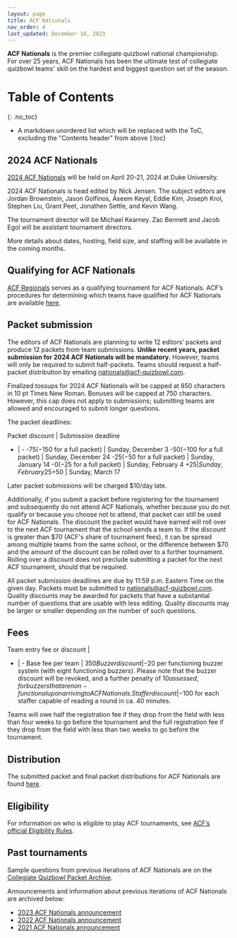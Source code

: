 ```yaml
---
layout: page
title: ACF Nationals
nav_order: 4
last_updated: December 18, 2023
---
```


**ACF Nationals** is the premier collegiate quizbowl national championship. For over 25 years, ACF Nationals has been the ultimate test of collegiate quizbowl teams' skill on the hardest and biggest question set of the season.

# Table of Contents
{: .no_toc}
* A markdown unordered list which will be replaced with the ToC, excluding the "Contents header" from above
{:toc}

## 2024 ACF Nationals
[2024 ACF Nationals](https://hsquizbowl.org/forums/viewtopic.php?t=27315) will be held on April 20-21, 2024 at Duke University.

2024 ACF Nationals is head edited by Nick Jensen. The subject editors are Jordan Brownstein, Jason Golfinos, Aseem Keyal, Eddie Kim, Joseph Krol, Stephen Liu, Grant Peet, Jonathen Settle, and Kevin Wang.

The tournament director will be Michael Kearney. Zac Bennett and Jacob Egol will be assistant tournament directors.

More details about dates, hosting, field size, and staffing will be available in the coming months.

## Qualifying for ACF Nationals
[ACF Regionals](/regionals) serves as a qualifying tournament for ACF Nationals. ACF’s procedures for determining which teams have qualified for ACF Nationals are available [here](/nationals-qualification).

<!-- ### Qualification changes for 2022 -->
<!-- In 2022, ACF will allow online ACF Regionals sites to operate as full qualifiers for 2022 ACF Nationals, functioning identically to in-person sites. Winners of online sites and winners of the undergraduate championship at online sites (presuming at least four total undergraduate teams from at least two total schools are present) will earn automatic qualification to ACF Nationals, with all other participating teams being entered into the A-value list for at-large qualification. -->

<!-- Players at online ACF Regionals sites will be required to follow ACF's new [integrity policy for online play](https://docs.google.com/document/d/1W8uR9u6WDe-A3H2aqHTLkaVQvivprgfsICYt1G6C8Rs/edit). -->
<!-- todo: make that doc into static page, under /policies/ -->

## Packet submission
The editors of ACF Nationals are planning to write 12 editors’ packets and produce 12 packets from team submissions. **Unlike recent years, packet submission for 2024 ACF Nationals will be mandatory.** However, teams will only be required to submit half-packets. Teams should request a half-packet distribution by emailing [nationals@acf-quizbowl.com](mailto:nationals@acf-quizbowl.com).

Finalized tossups for 2024 ACF Nationals will be capped at 850 characters in 10 pt Times New Roman. Bonuses will be capped at 750 characters. However, this cap does not apply to submissions; submitting teams are allowed and encouraged to submit longer questions.

The packet deadlines:

Packet discount | Submission deadline
- | -
-$75 (-$150 for a full packet) | Sunday, December 3
-$50 (-$100 for a full packet) | Sunday, December 24
-$25 (-$50 for a full packet) | Sunday, January 14
-$0 (-$25 for a full packet)  | Sunday, February 4
+$25  | Sunday, February 25
+$50  | Sunday, March 17

Later packet submissions will be charged $10/day late.

Additionally, if you submit a packet before registering for the tournament and subsequently do not attend ACF Nationals, whether because you do not qualify or because you choose not to attend, that packet can still be used for ACF Nationals. The discount the packet would have earned will roll over to the next ACF tournament that the school sends a team to. If the discount is greater than $70 (ACF's share of tournament fees), it can be spread among multiple teams from the same school, or the difference between $70 and the amount of the discount can be rolled over to a further tournament. Rolling over a discount does not preclude submitting a packet for the next ACF tournament, should that be required.

All packet submission deadlines are due by 11:59 p.m. Eastern Time on the given day. Packets must be submitted to [nationals@acf-quizbowl.com](mailto:nationals@acf-quizbowl.com). Quality discounts may be awarded for packets that have a substantial number of questions that are usable with less editing. Quality discounts may be larger or smaller depending on the number of such questions.

## Fees

Team entry fee or discount         |
- | -
Base fee per team                  | $350
Buzzer discount                    | -$20 per functioning buzzer system (with eight functioning buzzers). Please note that the buzzer discount will be revoked, and a further penalty of $10 assessed, for buzzers that are non-functional upon arriving to ACF Nationals.
Staffer discount                   | -$100 for each staffer capable of reading a round in ca. 40 minutes.

Teams will owe half the registration fee if they drop from the field with less than four weeks to go before the tournament and the full registration fee if they drop from the field with less than two weeks to go before the tournament.

## Distribution
The submitted packet and final packet distributions for ACF Nationals are found [here](/distribution).

## Eligibility
For information on who is eligible to play ACF tournaments, see [ACF’s official Eligibility Rules](/eligibility-rules).

<!-- ## Staffing
If you would like to staff ACF Nationals, email both [td@acf-quizbowl.com](mailto:td@acf-quizbowl.com) and [staffing@acf-quizbowl.com](mailto:staffing@acf-quizbowl.com) with the subject line "ACF Nationals staffing." -->

<!--
## Hosting
ACF is currently soliciting bids to host 2022 ACF Nationals. To bid, please fill out [this form](https://forms.gle/UrUe8m5UonW2t7d86) by Sunday, October 24, 2021, at 11:59 p.m. Pacific Time.
The hosting guidelines and benefits are outlined [here](/hosting-guidelines#details-about-bidding-for-acf-nationals).

ACF seeks to receive as many bids as possible from different institutions. Please provide as much of the requested information as possible, paying particular care to the sections about COVID-19 restrictions.

For any questions, please contact both the Nationals Tournament Director at [td@acf-quizbowl.com](mailto:td@acf-quizbowl.com) and the Mirror Coordinator at [hosting@acf-quizbowl.com](mailto:hosting@acf-quizbowl.com).

ACF plans to announce the location of the tournament by around November 1, 2021.
-->

## Past tournaments
Sample questions from previous iterations of ACF Nationals are on the [Collegiate Quizbowl Packet Archive](http://hsquizbowl.org/db/questionsets/search/?name=ACF+Nationals&col=1&season=&archived=y).

Announcements and information about previous iterations of ACF Nationals are archived below:

* [2023 ACF Nationals announcement](/tournaments/archive/2022/ACF%20Nationals)
* [2022 ACF Nationals announcement](/tournaments/archive/2021/ACF%20Nationals)
* [2021 ACF Nationals announcement](/tournaments/archive/2020/ACF%20Nationals)
